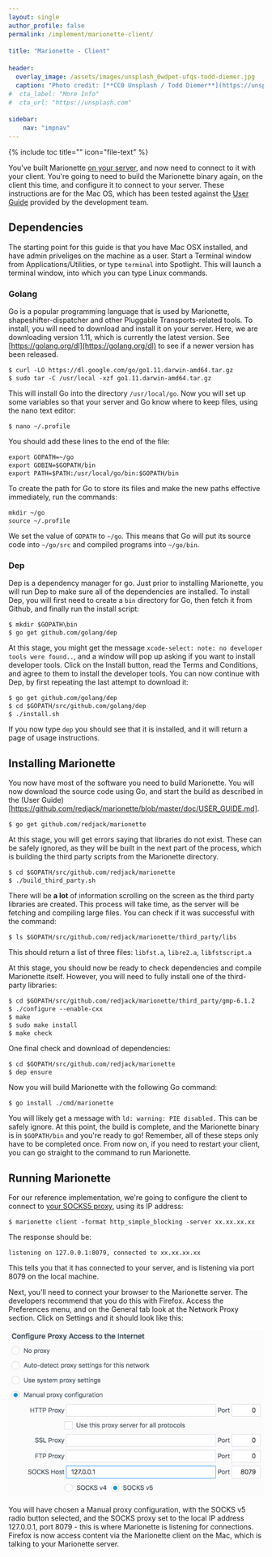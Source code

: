 ```yaml
---
layout: single
author_profile: false
permalink: /implement/marionette-client/

title: "Marionette - Client"

header:
  overlay_image: /assets/images/unsplash_0wdpet-ufqs-todd-diemer.jpg
  caption: "Photo credit: [**CC0 Unsplash / Todd Diemer**](https://unsplash.com/@todd_diemer)"
#  cta_label: "More Info"
#  cta_url: "https://unsplash.com"

sidebar:
    nav: "impnav"
---
```


{% include toc title="" icon="file-text" %}

You've built Marionette [on your server](/implement/marionette-server), and now need to connect to it with your client. You're going to need to build the Marionette binary again, on the client this time, and configure it to connect to your server. These instructions are for the Mac OS, which has been tested against the [User Guide](https://github.com/redjack/marionette/blob/master/doc/USER_GUIDE.md) provided by the development team. 

## Dependencies

The starting point for this guide is that you have Mac OSX installed, and have admin priveliges on the machine as a user. Start a Terminal window from Applications/Utilities, or type ```terminal``` into Spotlight. This will launch a terminal window, into which you can type Linux commands.

### Golang

Go is a popular programming language that is used by Marionette, shapeshifter-dispatcher and other Pluggable Transports-related tools. To install, you will need to download and install it on your server. Here, we are downloading version 1.11, which is currently the latest version. See [https://golang.org/dl](https://golang.org/dl) to see if a newer version has been released.

~~~~~
$ curl -LO https://dl.google.com/go/go1.11.darwin-amd64.tar.gz
$ sudo tar -C /usr/local -xzf go1.11.darwin-amd64.tar.gz
~~~~~

This will install Go into the directory ```/usr/local/go```. Now you will set up some variables so that your server and Go know where to keep files, using the nano text editor:

~~~~~
$ nano ~/.profile
~~~~~

You should add these lines to the end of the file:

~~~~~
export GOPATH=~/go
export GOBIN=$GOPATH/bin
export PATH=$PATH:/usr/local/go/bin:$GOPATH/bin
~~~~~

To create the path for Go to store its files and make the new paths effective immediately, run the commands:

~~~~~
mkdir ~/go
source ~/.profile
~~~~~

We set the value of ```GOPATH``` to ```~/go```. This means that Go will put its source code into ```~/go/src``` and compiled programs into ```~/go/bin```.


### Dep

Dep is a dependency manager for go. Just prior to installing Marionette, you will run Dep to make sure all of the dependencies are installed. To install Dep, you will first need to create a ```bin``` directory for Go, then fetch it from Github, and finally run the install script:

~~~~~
$ mkdir $GOPATH\bin
$ go get github.com/golang/dep
~~~~~

At this stage, you might get the message ```xcode-select: note: no developer tools were found..```, and a window will pop up asking if you want to install developer tools. Click on the Install button, read the Terms and Conditions, and agree to them to install the developer tools. You can now continue with Dep, by first repeating the last attempt to download it:

~~~~~
$ go get github.com/golang/dep
$ cd $GOPATH/src/github.com/golang/dep
$ ./install.sh
~~~~~

If you now type ```dep``` you should see that it is installed, and it will return a page of usage instructions.

## Installing Marionette

You now have most of the software you need to build Marionette. You will now download the source code using Go, and start the build as described in the (User Guide)[https://github.com/redjack/marionette/blob/master/doc/USER_GUIDE.md].

~~~~~
$ go get github.com/redjack/marionette
~~~~~

At this stage, you will get errors saying that libraries do not exist. These can be safely ignored, as they will be built in the next part of the process, which is building the third party scripts from the Marionette directory.

~~~~~
$ cd $GOPATH/src/github.com/redjack/marionette
$ ./build_third_party.sh
~~~~~

There will be **a lot** of information scrolling on the screen as the third party libraries are created. This process will take time, as the server will be fetching and compiling large files. You can check if it was successful with the command:

~~~~~
$ ls $GOPATH/src/github.com/redjack/marionette/third_party/libs
~~~~~

This should return a list of three files: ```libfst.a```, ```libre2.a```, ```libfstscript.a```

At this stage, you should now be ready to check dependencies and compile Marionette itself. However, you will need to fully install one of the third-party libraries:

~~~~~
$ cd $GOPATH/src/github.com/redjack/marionette/third_party/gmp-6.1.2
$ ./configure --enable-cxx
$ make
$ sudo make install
$ make check
~~~~~

One final check and download of dependencies:

~~~~~
$ cd $GOPATH/src/github.com/redjack/marionette
$ dep ensure
~~~~~

Now you will build Marionette with the following Go command:

~~~~~
$ go install ./cmd/marionette
~~~~~
You will likely get a message with ```ld: warning: PIE disabled.``` This can be safely ignore. At this point, 
the build is complete, and the  Marionette binary is in ```$GOPATH/bin``` and you're ready to go! Remember, all of these steps only have to be completed once. From now on, if you need to restart your client, you can go straight to the command to run Marionette.

## Running Marionette

For our reference implementation, we're going to configure the client to connect to [your SOCKS5 proxy](/implement/marionette-server), using its IP address:

~~~~~
$ marionette client -format http_simple_blocking -server xx.xx.xx.xx
~~~~~

The response should be:

~~~~
listening on 127.0.0.1:8079, connected to xx.xx.xx.xx
~~~~

This tells you that it has connected to your server, and is listening via port 8079 on the local machine.

Next, you'll need to connect your browser to the Marionette server. The developers recommend that you do this with Firefox. Access the Preferences menu, and on the General tab look at the Network Proxy section. Click on Settings and it should look like this:

<img src="/assets/images/firefoxproxy.png" alt="Firefox proxy settings for Marionette" />

You will have chosen a Manual proxy configuration, with the SOCKS v5 radio button selected, and the SOCKS proxy set to the local IP address 127.0.0.1, port 8079 - this is where Marionette is listening for connections. Firefox is now access content via the Marionette client on the Mac, which is talking to your Marionette server.




